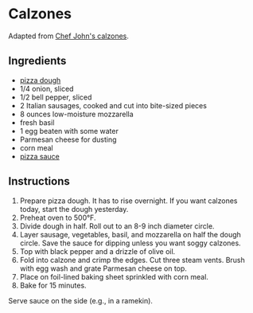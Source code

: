 # Calzones

Adapted from [Chef John's calzones](http://foodwishes.blogspot.com/2015/07/youve-entered-calzone-zone.html).

## Ingredients

- [pizza dough](pan-pizza.md)
- 1/4 onion, sliced
- 1/2 bell pepper, sliced
- 2 Italian sausages, cooked and cut into bite-sized pieces
- 8 ounces low-moisture mozzarella
- fresh basil
- 1 egg beaten with some water
- Parmesan cheese for dusting
- corn meal
- [pizza sauce](pizza-sauce.md)

## Instructions

1. Prepare pizza dough. It has to rise overnight. If you want calzones today, start the dough yesterday.
2. Preheat oven to 500°F.
3. Divide dough in half. Roll out to an 8-9 inch diameter circle.
4. Layer sausage, vegetables, basil, and mozzarella on half the dough circle. Save the sauce for dipping unless you want soggy calzones.
5. Top with black pepper and a drizzle of olive oil.
6. Fold into calzone and crimp the edges. Cut three steam vents. Brush with egg wash and grate Parmesan cheese on top.
7. Place on foil-lined baking sheet sprinkled with corn meal.
8. Bake for 15 minutes.

Serve sauce on the side (e.g., in a ramekin).
